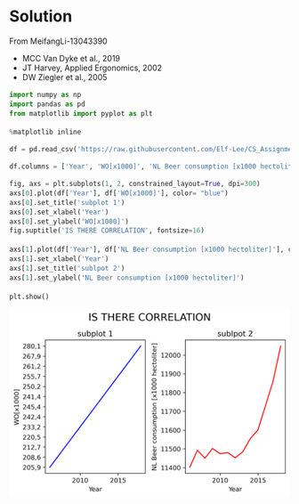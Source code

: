 # Solution 

From MeifangLi-13043390

- MCC Van Dyke et al., 2019
- JT Harvey, Applied Ergonomics, 2002
- DW Ziegler et al., 2005


```python
import numpy as np
import pandas as pd
from matplotlib import pyplot as plt

%matplotlib inline
```


```python
df = pd.read_csv('https://raw.githubusercontent.com/Elf-Lee/CS_Assignment/master/istherecorrelation.csv', sep=';')
```


```python
df.columns = ['Year', 'WO[x1000]', 'NL Beer consumption [x1000 hectoliter]']
```


```python
fig, axs = plt.subplots(1, 2, constrained_layout=True, dpi=300)
axs[0].plot(df['Year'], df['WO[x1000]'], color= "blue")
axs[0].set_title('subplot 1')
axs[0].set_xlabel('Year')
axs[0].set_ylabel('WO[x1000]')
fig.suptitle('IS THERE CORRELATION', fontsize=16)

axs[1].plot(df['Year'], df['NL Beer consumption [x1000 hectoliter]'], color="red")
axs[1].set_xlabel('Year')
axs[1].set_title('sublpot 2')
axs[1].set_ylabel('NL Beer consumption [x1000 hectoliter]')

plt.show()
```


![png](https://github.com/Elf-Lee/CS_Assignment/blob/master/Solution_.png)

